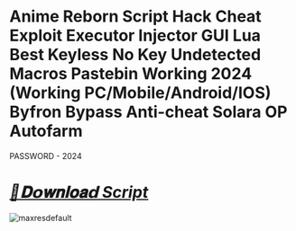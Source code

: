 # Anime Reborn Script Hack Cheat Exploit Executor Injector GUI Lua Best Keyless No Key Undetected Macros Pastebin Working 2024 (Working PC/Mobile/Android/IOS) Byfron Bypass Anti-cheat Solara OP Autofarm

PASSWORD - 2024

# ***[📁𝐃𝗼𝐰𝐧𝐥𝐨𝐚𝗱 Script](https://bit.ly/3CF4aJK)***

![maxresdefault](https://github.com/user-attachments/assets/02855b09-c90d-4240-b23b-b1f324f20957)
